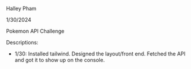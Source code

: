 Halley Pham

1/30/2024

Pokemon API Challenge

Descriptions: 
- 1/30: Installed tailwind. Designed the layout/front end. Fetched the API and got it to show up on the console.